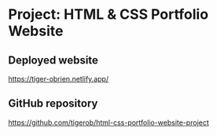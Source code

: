 # Project: HTML & CSS Portfolio Website

## Deployed website

https://tiger-obrien.netlify.app/

## GitHub repository

https://github.com/tigerob/html-css-portfolio-website-project
